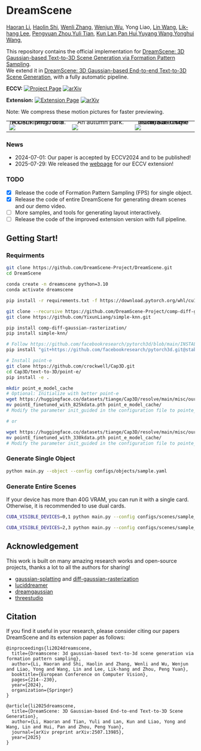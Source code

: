 # DreamScene
[Haoran Li](https://scholar.google.com/citations?user=Rxl8r70AAAAJ&hl=en), [Haolin Shi](https://i.4c43.work), [Wenli Zhang](https://github.com/kitty384/), [Wenjun Wu](https://github.com/saiyiii/), Yong Liao, [Lin Wang](https://vlislab22.github.io/vlislab/linwang.html), [Lik-hang Lee](https://www.lhlee.com/), [Pengyuan Zhou](https://github.com/pengyuan-zhou/),[Yuli Tian](https://github.com/lili174311/), [Kun Lan](https://github.com/klan-security),[Pan Hui](https://scholar.google.com/citations?user=dcDrhzMAAAAJ&hl=zh-CN),[Yuyang Wang](https://scholar.google.com/citations?user=D1HTbhEAAAAJ&hl=en),[Yonghui Wang](https://scholar.google.com.hk/citations?user=GGMWna4AAAAJ&hl=zh-CN), 

This repository contains the official implementation for [DreamScene: 3D Gaussian-based Text-to-3D Scene Generation via Formation Pattern Sampling](https://arxiv.org/abs/2404.03575).  
We extend it in [DreamScene: 3D Gaussian-based End-to-end Text-to-3D Scene Generation](https://arxiv.org/abs/2507.13985), with a fully automatic pipeline.

**ECCV:** [![Project Page](https://img.shields.io/badge/Project-Website-green)](https://dreamscene-project.github.io) [![arXiv](https://img.shields.io/badge/arXiv-2404.03575-b31b1b.svg)](https://arxiv.org/abs/2404.03575)

**Extension:**  [![Extension Page](https://img.shields.io/badge/Project-Webpage-blue)](https://jahnsonblack.github.io/DreamScene-Full/)  [![arXiv](https://img.shields.io/badge/arXiv-2507.13985-b31b1b.svg)](https://arxiv.org/abs/2507.13985)

Note: We compress these motion pictures for faster previewing.
 <table class="center">
    <tr style="line-height: 0">
      <td width=30% style="border: none; text-align: center">A DSLR photo of a modern living room. </td>
      <td width=30% style="border: none; text-align: center">An autumn park.</td>
      <td width=30% style="border: none; text-align: center">There are two astronauts on the moon, Sci-fi style</td>
    </tr>
    <tr style="line-height: 0">
      <td width=30% style="border: none"><img src="assets/livingroom.gif"></td>
      <td width=30% style="border: none"><img src="assets/autumn_park.gif"></td>
      <td width=30% style="border: none"><img src="assets/space.gif"></td>
    </tr>
 </table>

### News
- 2024-07-01: Our paper is accepted by ECCV2024 and to be published!
- 2025-07-29: We released the [webpage](https://jahnsonblack.github.io/DreamScene-Full/) for our ECCV extension!

### TODO
- [x] Release the code of Formation Pattern Sampling (FPS) for single object.
- [x] Release the code of entire DreamScene for generating dream scenes and our demo video.
- [ ] More samples, and tools for generating layout interactively.
- [ ] Release the code of the improved extension version with full pipeline.
## Getting Start!
### Requirments

```bash
git clone https://github.com/DreamScene-Project/DreamScene.git
cd DreamScene

conda create -n dreamscene python=3.10
conda activate dreamscene

pip install -r requirements.txt -f https://download.pytorch.org/whl/cu118/torch_stable.html

git clone --recursive https://github.com/DreamScene-Project/comp-diff-gaussian-rasterization.git
git clone https://github.com/YixunLiang/simple-knn.git

pip install comp-diff-gaussian-rasterization/
pip install simple-knn/

# Follow https://github.com/facebookresearch/pytorch3d/blob/main/INSTALL.md
pip install "git+https://github.com/facebookresearch/pytorch3d.git@stable"

# Install point-e
git clone https://github.com/crockwell/Cap3D.git
cd Cap3D/text-to-3D/point-e/
pip install -e .
```

```sh
mkdir point_e_model_cache
# Optional: Initialize with better point-e
wget https://huggingface.co/datasets/tiange/Cap3D/resolve/main/misc/our_finetuned_models/pointE_finetuned_with_825kdata.pth
mv pointE_finetuned_with_825kdata.pth point_e_model_cache/
# Modify the parameter init_guided in the configuration file to pointe_825k

# or

wget https://huggingface.co/datasets/tiange/Cap3D/resolve/main/misc/our_finetuned_models/pointE_finetuned_with_330kdata.pth
mv pointE_finetuned_with_330kdata.pth point_e_model_cache/
# Modify the parameter init_guided in the configuration file to pointe_330k
```

### Generate Single Object

```bash
python main.py --object --config configs/objects/sample.yaml
```


### Generate Entire Scenes

If your device has more than 40G VRAM, you can run it with a single card. Otherwise, it is recommended to use dual cards.

```bash
CUDA_VISIBLE_DEVICES=0,1 python main.py --config configs/scenes/sample_indoor.yaml

CUDA_VISIBLE_DEVICES=2,3 python main.py --config configs/scenes/sample_outdoor.yaml
```

## Acknowledgement

This work is built on many amazing research works and open-source projects, thanks a lot to all the authors for sharing!

- [gaussian-splatting](https://github.com/graphdeco-inria/gaussian-splatting) and [diff-gaussian-rasterization](https://github.com/graphdeco-inria/diff-gaussian-rasterization)
- [luciddreamer](https://github.com/EnVision-Research/LucidDreamer)
- [dreamgaussian](https://github.com/dreamgaussian/dreamgaussian)
- [threestudio](https://github.com/threestudio-project/threestudio)

## Citation
If you find it useful in your research, please consider citing our papers DreamScene and its extension paper as follows:
```
@inproceedings{li2024dreamscene,
  title={Dreamscene: 3d gaussian-based text-to-3d scene generation via formation pattern sampling},
  author={Li, Haoran and Shi, Haolin and Zhang, Wenli and Wu, Wenjun and Liao, Yong and Wang, Lin and Lee, Lik-hang and Zhou, Peng Yuan},
  booktitle={European Conference on Computer Vision},
  pages={214--230},
  year={2024},
  organization={Springer}
}
```
```
@article{li2025dreamscene,
  title={DreamScene: 3D Gaussian-based End-to-end Text-to-3D Scene Generation},
  author={Li, Haoran and Tian, Yuli and Lan, Kun and Liao, Yong and Wang, Lin and Hui, Pan and Zhou, Peng Yuan},
  journal={arXiv preprint arXiv:2507.13985},
  year={2025}
}
```